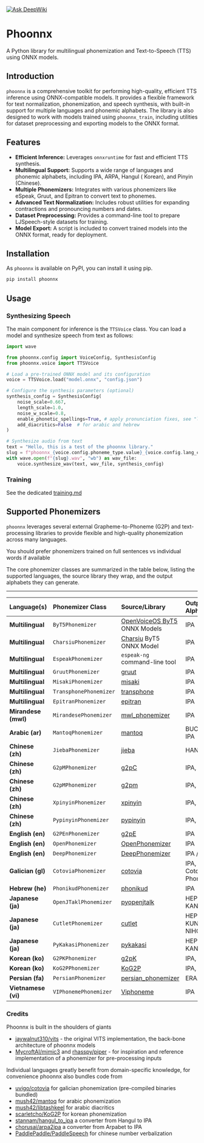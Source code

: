 [![Ask DeepWiki](https://deepwiki.com/badge.svg)](https://deepwiki.com/TigreGotico/phoonnx)

# Phoonnx

A Python library for multilingual phonemization and Text-to-Speech (TTS) using ONNX models.

## Introduction

`phoonnx` is a comprehensive toolkit for performing high-quality, efficient TTS inference using ONNX-compatible models.
It provides a flexible framework for text normalization, phonemization, and speech synthesis, with built-in support for
multiple languages and phonemic alphabets. The library is also designed to work with models trained using
`phoonnx_train`, including utilities for dataset preprocessing and exporting models to the ONNX format.

## Features

- **Efficient Inference:** Leverages `onnxruntime` for fast and efficient TTS synthesis.
- **Multilingual Support:** Supports a wide range of languages and phonemic alphabets, including IPA, ARPA, Hangul (
  Korean), and Pinyin (Chinese).
- **Multiple Phonemizers:** Integrates with various phonemizers like eSpeak, Gruut, and Epitran to convert text to
  phonemes.
- **Advanced Text Normalization:** Includes robust utilities for expanding contractions and pronouncing numbers and
  dates.
- **Dataset Preprocessing:** Provides a command-line tool to prepare LJSpeech-style datasets for training.
- **Model Export:** A script is included to convert trained models into the ONNX format, ready for deployment.

## Installation

As `phoonnx` is available on PyPI, you can install it using pip.

```bash
pip install phoonnx
```

## Usage

### Synthesizing Speech

The main component for inference is the `TTSVoice` class. You can load a model and synthesize speech from text as
follows:

```python
import wave

from phoonnx.config import VoiceConfig, SynthesisConfig
from phoonnx.voice import TTSVoice

# Load a pre-trained ONNX model and its configuration
voice = TTSVoice.load("model.onnx", "config.json")

# Configure the synthesis parameters (optional)
synthesis_config = SynthesisConfig(
    noise_scale=0.667,
    length_scale=1.0,
    noise_w_scale=0.8,
    enable_phonetic_spellings=True, # apply pronunciation fixes, see "locale" folder in this repo
    add_diacritics=False  # for arabic and hebrew
)

# Synthesize audio from text
text = "Hello, this is a test of the phoonnx library."
slug = f"phoonnx_{voice.config.phoneme_type.value}_{voice.config.lang_code}"
with wave.open(f"{slug}.wav", "wb") as wav_file:
    voice.synthesize_wav(text, wav_file, synthesis_config)

```

### Training

See the dedicated [training.md](/TRAINING.md)

## Supported Phonemizers

`phoonnx` leverages several external Grapheme-to-Phoneme (G2P) and text-processing libraries to provide flexible and
high-quality phonemization across many languages.

You should prefer phonemizers trained on full sentences vs individual words if available

The core phonemizer classes are summarized in the table below, listing the supported languages, the source library they
wrap, and the output alphabets they can generate.

***

| Language(s)         | Phonemizer Class       | Source/Library                                                                                                     | Output Alphabets             | 
|:--------------------|:-----------------------|:-------------------------------------------------------------------------------------------------------------------|:-----------------------------|
| **Multilingual**    | `ByT5Phonemizer`       | [OpenVoiceOS ByT5](https://huggingface.co/collections/OpenVoiceOS/g2p-models-6886a8d612825c3fe65befa0) ONNX Models | IPA                          | High-quality, model-based G2P for an extensive list of languages.                                                                           |
| **Multilingual**    | `CharsiuPhonemizer`    | [Charsiu](https://github.com/lingjzhu/CharsiuG2P) ByT5 ONNX Model                                                  | IPA                          | Very extensive multilingual support, including many regional dialects and variants (e.g., `eng-uk`, `spa-me`, `zho-s`).                     |
| **Multilingual**    | `EspeakPhonemizer`     | `espeak-ng` command-line tool                                                                                      | IPA                          | Broad language coverage, relying on the widely-used `espeak-ng` engine.                                                                     |
| **Multilingual**    | `GruutPhonemizer`      | [gruut](https://github.com/rhasspy/gruut)                                                                          | IPA                          | A tokenizer, text cleaner, and IPA phonemizer for several human languages that supports SSML.                                               |
| **Multilingual**    | `MisakiPhonemizer`     | [misaki](https://github.com/hexgrad/misaki)                                                                        | IPA                          | Misaki is a G2P engine designed for Kokoro models.                                                                                          |
| **Multilingual**    | `TransphonePhonemizer` | [transphone](https://github.com/xinjli/transphone)                                                                 | IPA                          | It provides approximated phoneme tokenizers and G2P model for 7546 languages registered in the Glottolog database.                          |
| **Multilingual**    | `EpitranPhonemizer`    | [epitran](https://github.com/dmort27/epitran)                                                                      | IPA                          | A tool for transcribing orthographic text as IPA                                                                                            |
| **Mirandese (mwl)** | `MirandesePhonemizer`  | [mwl_phonemizer](https://github.com/TigreGotico/mwl_phonemizer)                                                                 | IPA                          | A tool for transcribing orthographic text as IPA                                                                                            |
| **Arabic (ar)**     | `MantoqPhonemizer`     | [mantoq](https://github.com/mush42/mantoq)                                                                         | BUCKWALTER, IPA              | Translates unvoweled Arabic to phonemes, with optional conversion to IPA.                                                                   |
| **Chinese (zh)**    | `JiebaPhonemizer`      | [jieba](https://github.com/fxsjy/jieba)                                                                            | HANZI                        | Segments Chinese text into words with spaces; useful for pre-processing.                                                                    |
| **Chinese (zh)**    | `G2pMPhonemizer`       | [g2pC](https://github.com/Kyubyong/g2pC)                                                                           | IPA, Pinyin                  | CRF-based Grapheme-to-Phoneme converter                                                                                                     |
| **Chinese (zh)**    | `G2pMPhonemizer`       | [g2pm](https://github.com/kakaobrain/g2pm)                                                                         | IPA, Pinyin                  | A Neural Grapheme-to-Phoneme Conversion Package for Mandarin Chinese                                                                        |
| **Chinese (zh)**    | `XpinyinPhonemizer`    | [xpinyin](https://github.com/lxneng/xpinyin)                                                                       | IPA, Pinyin                  | basic pinyin generator with optional tone marks                                                                                             |
| **Chinese (zh)**    | `PypinyinPhonemizer`   | [pypinyin](https://github.com/rainforest32/pypinyin)                                                               | IPA, Pinyin                  | comprehensive and accurate pinyin library                                                                                                   |
| **English (en)**    | `G2PEnPhonemizer`      | [g2pE](https://github.com/Kyubyong/g2p)                                                                            | IPA                          | A deep learning seq2seq framework based on TensorFlow                                                                                       |
| **English (en)**    | `OpenPhonemizer`       | [OpenPhonemizer](https://github.com/NeuralVox/OpenPhonemizer)                                                      | IPA                          | IPA Phonemizer powered by deep learning. This Phonemizer attempts to replicate the espeak Phonemizer while remaining permissively-licensed. |
| **English (en)**    | `DeepPhonemizer`       | [DeepPhonemizer](https://github.com/spring-media/DeepPhonemizer)                                                   | IPA / ARPA                   | Uses pre-trained deep learning models for English.                                                                                          |
| **Galician (gl)**   | `CotoviaPhonemizer`    | [cotovia](https://github.com/TigreGotico/cotovia-mirror)                                                           | IPA, Native Cotovia Phonemes | Relies on the `cotovia`executable for Galician phonemization.                                                                               |
| **Hebrew (he)**     | `PhonikudPhonemizer`   | [phonikud](https://github.com/thewh1teagle/phonikud)                                                               | IPA                          | Converts Hebrew text to IPA phonemes.                                                                                                       |
| **Japanese (ja)**   | `OpenJTaklPhonemizer`  | [pyopenjtalk](https://github.com/r9y9/pyopenjtalk)                                                                 | HEPBURN, KANA                | High-quality Japanese G2P.                                                                                                                  |
| **Japanese (ja)**   | `CutletPhonemizer`     | [cutlet](https://github.com/polm/cutlet)                                                                           | HEPBURN, KUNREI, NIHON       | Provides various Romanization standards.                                                                                                    |
| **Japanese (ja)**   | `PyKakasiPhonemizer`   | [pykakasi](https://codeberg.org/miurahr/pykakasi)                                                                  | HEPBURN, KANA, HIRA          | Romanization and Kana conversion.                                                                                                           |
| **Korean (ko)**     | `G2PKPhonemizer`       | [g2pK](https://github.com/Kyubyong/g2pK)                                                                           | IPA, HANGUL                  | Provides G2P for Korean, with optional IPA conversion.                                                                                      |
| **Korean (ko)**     | `KoG2PPhonemizer`      | [KoG2P](https://github.com/scarletcho/KoG2P)                                                                       | IPA, HANGUL                  | Provides G2P for Korean, with optional IPA conversion.                                                                                      |
| **Persian (fa)**    | `PersianPhonemizer`    | [persian_phonemizer](https://github.com/de-mh/persian_phonemizer)                                                  | ERAAB, IPA                   | Supports both standard IPA and the native ERAAB (diacritical) representations.                                                              |
| **Vietnamese (vi)** | `VIPhonemePhonemizer`  | [Viphoneme](https://github.com/v-nhandt21/Viphoneme)                                                               | IPA                          | Uses the `viphoneme` library for Vietnamese G2P.                                                                                            |

### Credits

Phoonnx is built in the shoulders of giants

- [jaywalnut310/vits](https://github.com/jaywalnut310/vits) - the original VITS implementation, the back-bone architecture of phoonnx models
- [MycroftAI/mimic3](https://github.com/MycroftAI/mimic3) and [rhasspy/piper](https://github.com/rhasspy/piper) - for inspiration and reference implementation of a phonemizer for pre-processing inputs

Individual languages greatly benefit from domain-specific knowledge, for convenience phoonnx also bundles code from

- [uvigo/cotovia](https://github.com/TigreGotico/cotovia-mirror) for galician phonemization (pre-compiled binaries bundled)
- [mush42/mantoq](https://github.com/mush42/mantoq) for arabic phonemization
- [mush42/libtashkeel](https://github.com/mush42/libtashkeel) for arabic diacritics
- [scarletcho/KoG2P](https://github.com/scarletcho/KoG2P) for korean phonemization
- [stannam/hangul_to_ipa](https://github.com/stannam/hangul_to_ipa) a converter from Hangul to IPA
- [chorusai/arpa2ipa](https://github.com/chorusai/arpa2ipa) a converter from Arpabet to IPA
- [PaddlePaddle/PaddleSpeech](https://github.com/PaddlePaddle/PaddleSpeech/blob/8097a56be811a540f4f62a95a9094296c374351a/paddlespeech/t2s/frontend/zh_normalization/) for chinese number verbalization

